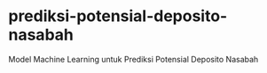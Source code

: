 # prediksi-potensial-deposito-nasabah
Model Machine Learning untuk Prediksi Potensial Deposito Nasabah
